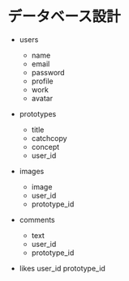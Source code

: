 # データベース設計

- users
  - name
  - email
  - password
  - profile
  - work
  - avatar

- prototypes
  - title
  - catchcopy
  - concept
  - user_id

- images
  - image
  - user_id
  - prototype_id

- comments
  - text
  - user_id
  - prototype_id

- likes
  user_id
  prototype_id
